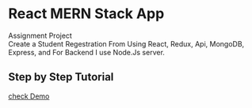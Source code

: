 # React MERN Stack App

Assignment Project<br>
Create a Student Regestration From Using React, Redux, Api, MongoDB, Express, and For Backend I use Node.Js server.


## Step by Step Tutorial
[check Demo](https://657b22b53d52dd2edbb9ee33--willowy-gingersnap-30324c.netlify.app/create-student)
